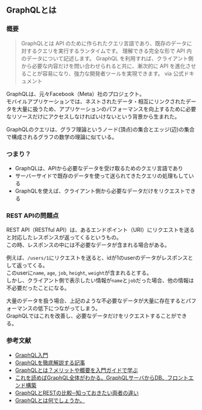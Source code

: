 ## GraphQLとは

### 概要
> GraphQLとは API のために作られたクエリ言語であり、既存のデータに対するクエリを実行するランタイムです。
> 理解できる完全な形で API 内のデータについて記述します。
> GraphQL を利用すれば、クライアント側から必要な内容だけを問い合わせられると共に、漸次的に API を進化させることが容易になり、強力な開発者ツールを実現できます。
> via 公式ドキュメント

GraphQLは、元々Facebook（Meta）社のプロジェクト。<br/>
モバイルアプリケーションでは、ネストされたデータ・相互にリンクされたデータを大量に扱うため、アプリケーションのパフォーマンスを向上するために必要なリソースだけにアクセスしなければいけないという背景から生まれた。

GraphQLのクエリは、グラフ理論というノード(頂点)の集合とエッジ(辺)の集合で構成されるグラフの数学の理論に似ている。

### つまり？
- GraphQLは、APIから必要なデータを受け取るためのクエリ言語であり
- サーバーサイドで既存のデータを使って送られてきたクエリの処理もしている
- GraphQLを使えば、クライアント側から必要なデータだけをリクエストできる

### REST APIの問題点
REST API（RESTful API）は、あるエンドポイント（URI）にリクエストを送ると対応したレスポンスが返ってくるというもの。<br/>
この時、レスポンスの中には不必要なデータが含まれる場合がある。

例えば、`/users/1`にリクエストを送ると、idが1のuserのデータがレスポンスとして返ってくる。<br/>
このuserに`name`, `age`, `job`, `height`, `weight`が含まれるとする。<br/>
しかし、クライアント側で表示したい情報が`name`と`job`だった場合、他の情報は不必要だったことになる。

大量のデータを扱う場合、上記のような不必要なデータが大量に存在するとパフォーマンスの低下につながってしまう。<br/>
GraphQLではこれを改善し、必要なデータだけをリクエストすることができる。


### 参考文献
- [GraphQL入門](https://zenn.dev/yoshii0110/articles/2233e32d276551#restful-api)
- [GraphQLを徹底解説する記事](https://zenn.dev/nameless_sn/articles/graphql_tutorial)
- [GraphQLとは？メリットや概要を入門ガイドで学ぶ](https://circleci.com/ja/blog/introduction-to-graphql/)
- [これを読めばGraphQL全体がわかる。GraphQLサーバからDB、フロントエンド構築](https://reffect.co.jp/html/graphql/)
- [GraphQLとRESTの比較─知っておきたい両者の違い](https://kinsta.com/jp/blog/graphql-vs-rest/)
- [GraphQLとは何でしょうか。](https://hasura.io/learn/ja/graphql/intro-graphql/what-is-graphql/)
